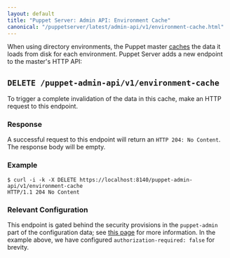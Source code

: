 ```yaml
---
layout: default
title: "Puppet Server: Admin API: Environment Cache"
canonical: "/puppetserver/latest/admin-api/v1/environment-cache.html"
---
```


When using directory environments, the Puppet master
[caches](https://docs.puppetlabs.com/puppet/latest/reference/environments_configuring.html)
the data it loads from disk for each environment.  Puppet Server adds a new
endpoint to the master's HTTP API:


## `DELETE /puppet-admin-api/v1/environment-cache`

To trigger a complete invalidation of the data in this cache, make an HTTP
request to this endpoint.


### Response

A successful request to this endpoint will return an `HTTP 204: No Content`.
The response body will be empty.


### Example

~~~
$ curl -i -k -X DELETE https://localhost:8140/puppet-admin-api/v1/environment-cache
HTTP/1.1 204 No Content
~~~


### Relevant Configuration

This endpoint is gated behind the security provisions in the `puppet-admin`
part of the configuration data; see
[this page](https://github.com/puppetlabs/puppet-server/blob/master/documentation/configuration.markdown)
for more information.  In the example above, we have configured
`authorization-required: false` for brevity.
